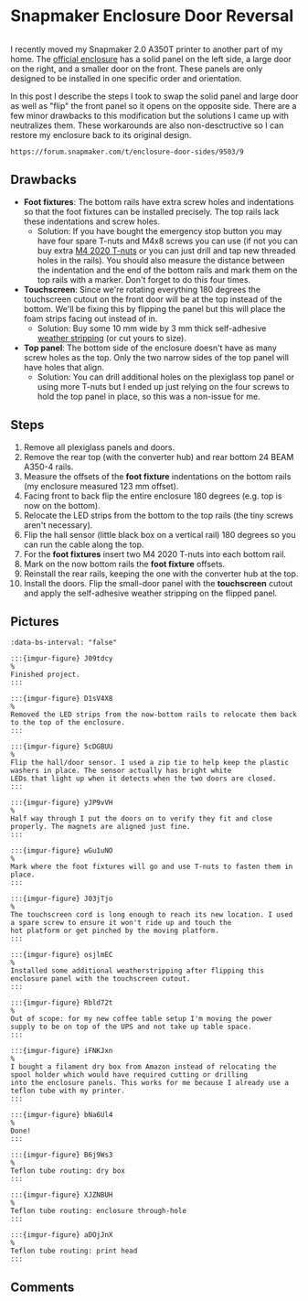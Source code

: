 # Snapmaker Enclosure Door Reversal

```{tags} 3d-printing
```

[enclosure]: https://us.snapmaker.com/products/enclosure-for-snapmaker-2-0

I recently moved my Snapmaker 2.0 A350T printer to another part of my home. The [official enclosure][enclosure] has a solid
panel on the left side, a large door on the right, and a smaller door on the front. These panels are only designed to be
installed in one specific order and orientation.

In this post I describe the steps I took to swap the solid panel and large door as well as "flip" the front panel so it opens
on the opposite side. There are a few minor drawbacks to this modification but the solutions I came up with neutralizes them.
These workarounds are also non-desctructive so I can restore my enclosure back to its original design.

```{seealso}
https://forum.snapmaker.com/t/enclosure-door-sides/9503/9
```

## Drawbacks

[t-nuts]: https://www.amazon.com/Socell-180Pcs-Hammer-Fastener-Assortment/dp/B07Z4YH6NP
[stripping]: https://www.amazon.com/uxcell-Thick-Adhesive-Weather-Strip/dp/B07L6LB49S

* **Foot fixtures**: The bottom rails have extra screw holes and indentations so that the foot fixtures can be installed
  precisely. The top rails lack these indentations and screw holes.
    * Solution: If you have bought the emergency stop button you may have four spare T-nuts and M4x8 screws you can use (if
      not you can buy extra [M4 2020 T-nuts][t-nuts] or you can just drill and tap new threaded holes in the rails). You
      should also measure the distance between the indentation and the end of the bottom rails and mark them on the top rails
      with a marker. Don't forget to do this four times.
* **Touchscreen**: Since we're rotating everything 180 degrees the touchscreen cutout on the front door will be at the top
  instead of the bottom. We'll be fixing this by flipping the panel but this will place the foam strips facing out instead of
  in.
    * Solution: Buy some 10 mm wide by 3 mm thick self-adhesive [weather stripping][stripping] (or cut yours to size).
* **Top panel**: The bottom side of the enclosure doesn't have as many screw holes as the top. Only the two narrow sides of
  the top panel will have holes that align.
    * Solution: You can drill additional holes on the plexiglass top panel or using more T-nuts but I ended up just relying
      on the four screws to hold the top panel in place, so this was a non-issue for me.

## Steps

1. Remove all plexiglass panels and doors.
2. Remove the rear top (with the converter hub) and rear bottom 24 BEAM A350-4 rails.
3. Measure the offsets of the **foot fixture** indentations on the bottom rails (my enclosure measured 123 mm offset).
4. Facing front to back flip the entire enclosure 180 degrees (e.g. top is now on the bottom).
5. Relocate the LED strips from the bottom to the top rails (the tiny screws aren't necessary).
6. Flip the hall sensor (little black box on a vertical rail) 180 degrees so you can run the cable along the top.
7. For the **foot fixtures** insert two M4 2020 T-nuts into each bottom rail.
8. Mark on the now bottom rails the **foot fixture** offsets.
9. Reinstall the rear rails, keeping the one with the converter hub at the top.
10. Install the doors. Flip the small-door panel with the **touchscreen** cutout and apply the self-adhesive weather
    stripping on the flipped panel.

## Pictures

```{carousel}
:data-bs-interval: "false"

:::{imgur-figure} J09tdcy
%
Finished project.
:::

:::{imgur-figure} D1sV4X8
%
Removed the LED strips from the now-bottom rails to relocate them back to the top of the enclosure.
:::

:::{imgur-figure} 5cDGBUU
%
Flip the hall/door sensor. I used a zip tie to help keep the plastic washers in place. The sensor actually has bright white
LEDs that light up when it detects when the two doors are closed.
:::

:::{imgur-figure} yJP9vVH
%
Half way through I put the doors on to verify they fit and close properly. The magnets are aligned just fine.
:::

:::{imgur-figure} wGu1uNO
%
Mark where the foot fixtures will go and use T-nuts to fasten them in place.
:::

:::{imgur-figure} J03jTjo
%
The touchscreen cord is long enough to reach its new location. I used a spare screw to ensure it won't ride up and touch the
hot platform or get pinched by the moving platform.
:::

:::{imgur-figure} osjlmEC
%
Installed some additional weatherstripping after flipping this enclosure panel with the touchscreen cutout.
:::

:::{imgur-figure} Rbld72t
%
Out of scope: for my new coffee table setup I'm moving the power supply to be on top of the UPS and not take up table space.
:::

:::{imgur-figure} iFNKJxn
%
I bought a filament dry box from Amazon instead of relocating the spool holder which would have required cutting or drilling
into the enclosure panels. This works for me because I already use a teflon tube with my printer.
:::

:::{imgur-figure} bNa6Ul4
%
Done!
:::

:::{imgur-figure} B6j9Ws3
%
Teflon tube routing: dry box
:::

:::{imgur-figure} XJZNBUH
%
Teflon tube routing: enclosure through-hole
:::

:::{imgur-figure} aDOjJnX
%
Teflon tube routing: print head
:::
```

## Comments

```{disqus}
```
